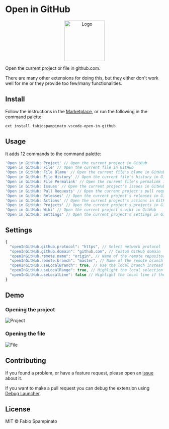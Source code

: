 # Open in GitHub

<p align="center">
  <img src="https://raw.githubusercontent.com/fabiospampinato/vscode-open-in-github/master/resources/logo.png" width="128" alt="Logo">
</p>

Open the current project or file in github.com.

There are many other extensions for doing this, but they either don't work well for me or they provide too few/many functionalities.

## Install

Follow the instructions in the [Marketplace](https://marketplace.visualstudio.com/items?itemName=fabiospampinato.vscode-open-in-github), or run the following in the command palette:

```shell
ext install fabiospampinato.vscode-open-in-github
```

## Usage

It adds 12 commands to the command palette:

```js
'Open in GitHub: Project' // Open the current project in GitHub
'Open in GitHub: File' // Open the current file in GitHub
'Open in GitHub: File Blame' // Open the current file's blame in GitHub
'Open in GitHub: File History' // Open the current file's history in GitHub
'Open in GitHub: File Permalink' // Open the current file's permalink in GitHub
'Open in GitHub: Issues' // Open the current project's issues in GitHub
'Open in GitHub: Pull Requests' // Open the current project's pull requests in GitHub
'Open in GitHub: Releases' // Open the current project's releases in GitHub
'Open in GitHub: Actions' // Open the current project's actions in GitHub
'Open in GitHub: Projects' // Open the current project's projects in GitHub
'Open in GitHub: Wiki' // Open the current project's wiki in GitHub
'Open in GitHub: Settings' // Open the current project's settings in GitHub
```

## Settings

```js
{
  "openInGitHub.github.protocol": "https", // Select network protocol
  "openInGitHub.github.domain": "github.com", // Custom GitHub domain
  "openInGitHub.remote.name": "origin", // Name of the remote repository
  "openInGitHub.remote.branch": "master", // Name of the remote branch
  "openInGitHub.useLocalBranch": true, // Use the local branch instead of the fixed remote branch
  "openInGitHub.useLocalRange": true, // Highlight the local selection range, if there's one
  "openInGitHub.useLocalLine": false // Highlight the local line if there's no selection range
}
```

## Demo

### Opening the project

![Project](resources/demo/project.gif)

### Opening the file

![File](resources/demo/file.gif)

## Contributing

If you found a problem, or have a feature request, please open an [issue](https://github.com/fabiospampinato/vscode-open-in-github/issues) about it.

If you want to make a pull request you can debug the extension using [Debug Launcher](https://marketplace.visualstudio.com/items?itemName=fabiospampinato.vscode-debug-launcher).

## License

MIT © Fabio Spampinato
